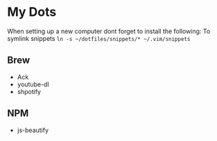 # My Dots

When setting up a new computer dont forget to install the following:
To symlink snippets `ln -s ~/dotfiles/snippets/* ~/.vim/snippets`

## Brew

- Ack
- youtube-dl
- shpotify


## NPM

- js-beautify
